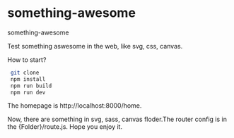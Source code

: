 # something-awesome
something-awesome

Test something aswesome in the web, like svg, css, canvas.

How to start?
```bash
 git clone 
 npm install
 npm run build
 npm run dev
```

The homepage is http://localhost:8000/home.

Now, there are something in svg, sass, canvas floder.The router config is in the {Folder}/route.js. Hope you enjoy it. 

